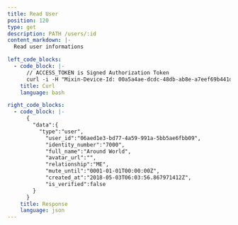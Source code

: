```yaml
---
title: Read User
position: 120
type: get
description: PATH /users/:id
content_markdown: |-
  Read user informations

left_code_blocks:
  - code_block: |-
      // ACCESS_TOKEN is Signed Authorization Token
      curl -i -H "Mixin-Device-Id: 00a5a4ae-dcdc-48db-ab8e-a7eef69b441d" -H "Content-Type: application/json" -H "Authorization: Bearer eyJhbGciOiJSUzUxMiIsInR5cCI6IkpXVCJ9.eyJleHAiOjE1MzMxMDg1NjMsImlhdCI6MTUyNTMzMjU2MywianRpIjoiODA2ZDJiM2QtZWE5OS00NWI5LTkzODQtY2Q5ZDY5NzVmOGFlIiwic2lkIjoiYTM0YzA3YTktNzU1ZC00YjU0LTk0YzUtZTQ1ZTlhMmRkNDNlIiwic2lnIjoiN2EwMzhjZGNmYjg1YTc4YWI2NGViODcwNWFjYmU5NmNlNzEwNmFjY2IzN2Q3ZmVmZjBlZDdlNDJhM2JmNTU2ZCIsInVpZCI6IjA2YWVkMWUzLWJkNzctNGE1OS05OTFhLTViYjVhZTZmYmIwOSJ9.TC5327AW_74W3ou0zXlBhzMuBPeE75iEK4ESKaCGlh-7vDixlJ8vKhIalUQ8qVHEHvCpSFCc-B4imQ0h4ICjrVuL1Is_JOaXx-nI_Pegb5tkWszCeFMYCXUBeBUFH6ACaZyP-VwUiT4_Ro5l1EjziCGix0GcKAjApqf1m25Pz10" "https://api.mixin.one/users/06aed1e3-bd77-4a59-991a-5bb5ae6fbb09"
    title: Curl
    language: bash

right_code_blocks:
  - code_block: |-
      {  
        "data":{  
          "type":"user",
            "user_id":"06aed1e3-bd77-4a59-991a-5bb5ae6fbb09",
            "identity_number":"7000",
            "full_name":"Around World",
            "avatar_url":"",
            "relationship":"ME",
            "mute_until":"0001-01-01T00:00:00Z",
            "created_at":"2018-05-03T06:03:56.867971412Z",
            "is_verified":false
        }
      }
    title: Response
    language: json
---
```

